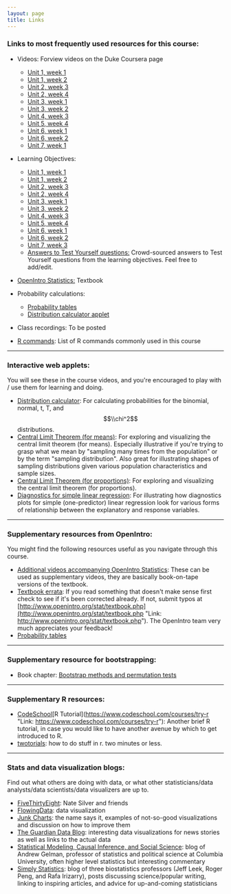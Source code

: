 ```yaml
---
layout: page
title: Links
---
```


### Links to most frequently used resources for this course:

* Videos: Forview videos on the Duke Coursera page
  * [Unit 1, week 1](https://www.coursera.org/learn/probability-intro/home/week/1)
  * [Unit 1, week 2](https://www.coursera.org/learn/probability-intro/home/week/2)
  * [Unit 2, week 3](https://www.coursera.org/learn/probability-intro/home/week/3)
  * [Unit 2, week 4](https://www.coursera.org/learn/probability-intro/home/week/4)
  * [Unit 3, week 1](https://www.coursera.org/learn/inferential-statistics-intro/home/week/1)
  * [Unit 3, week 2](https://www.coursera.org/learn/inferential-statistics-intro/home/week/2)
  * [Unit 4, week 3](https://www.coursera.org/learn/inferential-statistics-intro/home/week/3)
  * [Unit 5, week 4](https://www.coursera.org/learn/inferential-statistics-intro/home/week/4)
  * [Unit 6, week 1](https://www.coursera.org/learn/linear-regression-model/home/week/1)
  * [Unit 6, week 2](https://www.coursera.org/learn/linear-regression-model/home/week/2)
  * [Unit 7, week 1](https://www.coursera.org/learn/linear-regression-model/home/week/3)
  
* Learning Objectives:
  * [Unit 1, week 1](https://www.coursera.org/learn/probability-intro/supplement/rooeY/lesson-learning-objectives)
  * [Unit 1, week 2](https://www.coursera.org/learn/probability-intro/supplement/cLKTx/lesson-learning-objectives)
  * [Unit 2, week 3](https://www.coursera.org/learn/probability-intro/supplement/zCmjJ/lesson-learning-objectives)
  * [Unit 2, week 4](https://www.coursera.org/learn/probability-intro/supplement/iElrX/lesson-learning-objectives)
  * [Unit 3, week 1](https://www.coursera.org/learn/inferential-statistics-intro/supplement/qRoWV/lesson-learning-objectives)
  * [Unit 3, week 2](https://www.coursera.org/learn/inferential-statistics-intro/supplement/98MG1/lesson-learning-objectives)
  * [Unit 4, week 3](https://www.coursera.org/learn/inferential-statistics-intro/supplement/KxvWg/lesson-learning-objectives)
  * [Unit 5, week 4](https://www.coursera.org/learn/inferential-statistics-intro/supplement/AphlU/lesson-learning-objectives)
  * [Unit 6, week 1](https://www.coursera.org/learn/linear-regression-model/supplement/3bj25/lesson-learning-objectives)
  * [Unit 6, week 2](https://www.coursera.org/learn/linear-regression-model/supplement/d4hSt/lesson-learning-objectives)
  * [Unit 7, week 3](https://www.coursera.org/learn/linear-regression-model/supplement/tt46B/lesson-learning-objectives)
  * [Answers to Test Yourself questions:](https://drive.google.com/?ddrp=1#folders/0B0Y2lFgS9uiDNWhyQjRTei1GbjA) Crowd-sourced answers to Test Yourself questions from the learning objectives.  Feel free to add/edit.
* [OpenIntro Statistics:](http://www.openintro.org/stat/textbook.php?stat_book=os) Textbook
* Probability calculations:
    * [Probability tables](https://www.openintro.org/download.php?file=os2_prob_tables&referrer=/stat/textbook.php)
    * [Distribution calculator applet](https://bitly.com/dist_calc)
* Class recordings: To be posted
* [R commands](https://stat.duke.edu/~mc301/R/Rcommands.html): List of R commands commonly used in this course

* * *

### Interactive web applets: 

You will see these in the course videos, and you're encouraged to play with / use them for learning and doing.  

* [Distribution calculator](https://bitly.com/dist_calc "Link: https://bitly.com/dist_calc"): For calculating probabilities for the binomial, normal, t, T, and $$\\chi^2$$ distributions.
* [Central Limit Theorem (for means)](https://bitly.com/clt_mean "Link: https://bitly.com/clt_mean"): For exploring and visualizing the central limit theorem (for means). Especially illustrative if you're trying to grasp what we mean by "sampling many times from the population" or by the term "sampling distribution". Also great for illustrating shapes of sampling distributions given various population characteristics and sample sizes.
* [Central Limit Theorem (for proportions)](http://bit.ly/clt_prop "Link: http://bit.ly/clt_prop"): For exploring and visualizing the central limit theorem (for proportions).
* [Diagnostics for simple linear regression](http://bitly.com/slr_diag "Link: http://bitly.com/slr_diag"): For illustrating how diagnostics plots for simple (one-predictor) linear regression look for various forms of relationship between the explanatory and response variables.

* * *

### Supplementary resources from OpenIntro: 

You might find the following resources useful as you navigate through this course.  

* [Additional videos accompanying OpenIntro Statistics](http://www.openintro.org/stat/videos.php "Link: http://www.openintro.org/stat/videos.php"): These can be used as supplementary videos, they are basically book-on-tape versions of the textbook.
* [Textbook errata](https://docs.google.com/spreadsheet/ccc?key=0AuDHaDEbiOGkdDhLbXVsZHR4U0RDaUsxR2dQMEJpOFE#gid=0 "Link: https://docs.google.com/spreadsheet/ccc?key=0AuDHaDEbiOGkdDhLbXVsZHR4U0RDaUsxR2dQMEJpOFE#gid=0"): If you read something that doesn't make sense first check to see if it's been corrected already. If not, submit typos at [http://www.openintro.org/stat/textbook.php](http://www.openintro.org/stat/textbook.php "Link: http://www.openintro.org/stat/textbook.php"). The OpenIntro team very much appreciates your feedback!
* [Probability tables](http://www.openintro.org/stat/down/probTables.pdf "Link: http://www.openintro.org/stat/down/probTables.pdf")

* * *

### Supplementary resource for bootstrapping:

* Book chapter: [Bootstrap methods and permutation tests](http://content.bfwpub.com/webroot_pubcontent/Content/BCS_4/IPS7e/Student/Companion%20Chapters/ips_chap16.pdf "Link: http://content.bfwpub.com/webroot_pubcontent/Content/BCS_4/IPS7e/Student/Companion%20Chapters/ips_chap16.pdf")

* * *

### Supplementary R resources:

* [CodeSchool](https://www.codeschool.com/courses/try-r "Link: https://www.codeschool.com/courses/try-r")[R Tutorial](https://www.codeschool.com/courses/try-r "Link: https://www.codeschool.com/courses/try-r"): Another brief R tutorial, in case you would like to have another avenue by which to get introduced to R. 
* [twotorials](http://www.twotorials.com/): how to do stuff in r. two minutes or less.

* * * 

### Stats and data visualization blogs:

Find out what others are doing with data, or what other statisticians/data analysts/data scientists/data visualizers are up to.  

* [FiveThirtyEight](http://fivethirtyeight.com/ "Link: http://fivethirtyeight.com/"): Nate Silver and friends
* [FlowingData](http://flowingdata.com/ "Link: http://flowingdata.com/"): data visualization
* [Junk Charts](http://junkcharts.typepad.com/ "Link: http://junkcharts.typepad.com/"): the name says it, examples of not-so-good visualizations and discussion on how to improve them
* [The Guardian Data Blog](http://www.guardian.co.uk/news/datablog "Link: http://www.guardian.co.uk/news/datablog"): interesting data visualizations for news stories as well as links to the actual data
* [Statistical Modeling, Causal Inference, and Social Science](http://andrewgelman.com/ "Link: http://andrewgelman.com/"): blog of Andrew Gelman, professor of statistics and political science at Columbia University,
often higher level statistics but interesting commentary
* [Simply Statistics](http://simplystatistics.org/): blog of three biostatistics professors (Jeff Leek, Roger Peng, and Rafa Irizarry), posts discussing science/popular writing, linking to inspiring articles, and advice for up-and-coming statisticians
